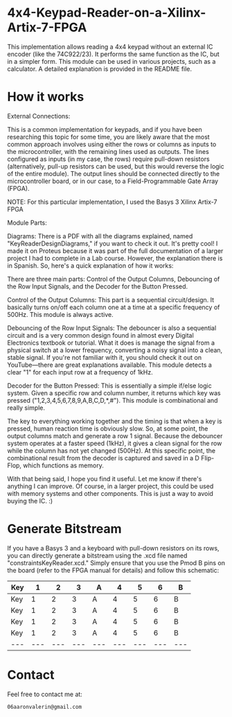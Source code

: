 # 4x4-Keypad-Reader-on-a-Xilinx-Artix-7-FPGA
This implementation allows reading a 4x4 keypad without an external IC encoder (like the 74C922/23). It performs the same function as the IC, but in a simpler form. This module can be used in various projects, such as a calculator. A detailed explanation is provided in the README file.







# How it works


External Connections:

This is a common implementation for keypads, and if you have been researching this topic for some time, you are likely aware that the most common approach involves using either the rows or columns as inputs to the microcontroller, with the remaining lines used as outputs. The lines configured as inputs (in my case, the rows) require pull-down resistors (alternatively, pull-up resistors can be used, but this would reverse the logic of the entire module). The output lines should be connected directly to the microcontroller board, or in our case, to a Field-Programmable Gate Array (FPGA).

NOTE: For this particular implementation, I used the Basys 3 Xilinx Artix-7 FPGA

Module Parts:

Diagrams: There is a PDF with all the diagrams explained, named "KeyReaderDesignDiagrams," if you want to check it out. It's pretty cool! I made it on Proteus because it was part of the full documentation of a larger project I had to complete in a Lab course. However, the explanation there is in Spanish. So, here's a quick explanation of how it works:

There are three main parts: Control of the Output Columns, Debouncing of the Row Input Signals, and the Decoder for the Button Pressed.

Control of the Output Columns: This part is a sequential circuit/design. It basically turns on/off each column one at a time at a specific frequency of 500Hz. This module is always active.

Debouncing of the Row Input Signals: The debouncer is also a sequential circuit and is a very common design found in almost every Digital Electronics textbook or tutorial. What it does is manage the signal from a physical switch at a lower frequency, converting a noisy signal into a clean, stable signal. If you're not familiar with it, you should check it out on YouTube—there are great explanations available. This module detects a clear "1" for each input row at a frequency of 1kHz.

Decoder for the Button Pressed: This is essentially a simple if/else logic system. Given a specific row and column number, it returns which key was pressed ("1,2,3,4,5,6,7,8,9,A,B,C,D,*,#"). This module is combinational and really simple.

The key to everything working together and the timing is that when a key is pressed, human reaction time is obviously slow. So, at some point, the output columns match and generate a row 1 signal. Because the debouncer system operates at a faster speed (1kHz), it gives a clean signal for the row while the column has not yet changed (500Hz). At this specific point, the combinational result from the decoder is captured and saved in a D Flip-Flop, which functions as memory.

With that being said, I hope you find it useful. Let me know if there's anything I can improve. Of course, in a larger project, this could be used with memory systems and other components. This is just a way to avoid buying the IC. :)

# Generate Bitstream
If you have a Basys 3 and a keyboard with pull-down resistors on its rows, you can directly generate a bitstream using the .xcd file named "constraintsKeyReader.xcd." Simply ensure that you use the Pmod B pins on the board (refer to the FPGA manual for details) and follow this schematic:

|Key|1|2|3|A|4|5|6|B|
|---|---|---|---|---|---|---|---|---|
|Key|1|2|3|A|4|5|6|B|
|Key|1|2|3|A|4|5|6|B|
|Key|1|2|3|A|4|5|6|B|
|Key|1|2|3|A|4|5|6|B|
|---|---|---|---|---|---|---|---|---|
# Contact

 Feel free to contact me at: 

    06aaronvalerin@gmail.com

